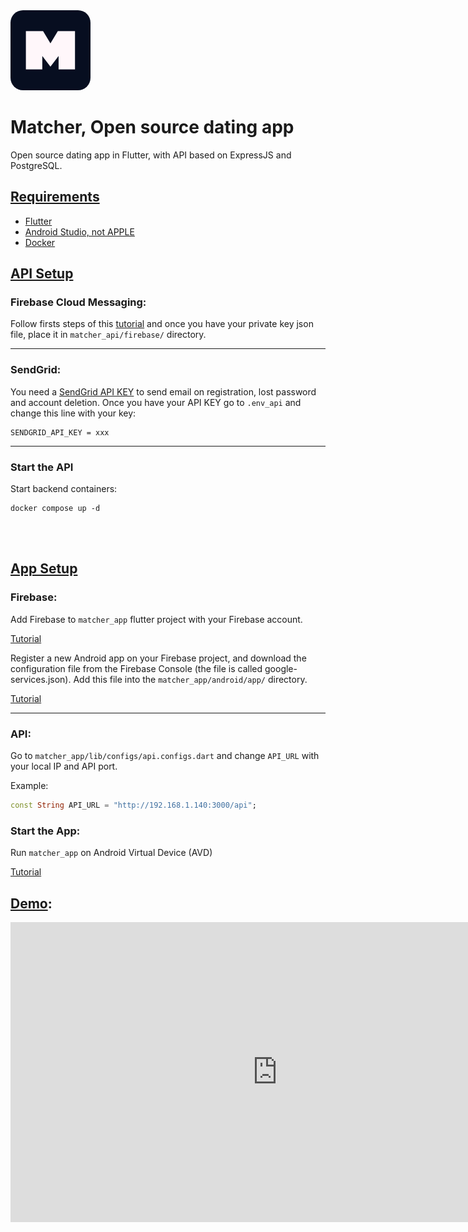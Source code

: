 <img src="img/icon.png" width=128 style="border-radius: 20px; margin-right: 20px;">

# Matcher, Open source dating app
Open source dating app in Flutter, with API based on ExpressJS and PostgreSQL.

## <u>Requirements</u>
- [Flutter](https://flutter.dev/)
- [Android Studio, not APPLE](https://developer.android.com/studio)
- [Docker](https://www.docker.com/)

## <u>API Setup</u>
### Firebase Cloud Messaging:
Follow firsts steps of this [tutorial](https://medium.com/@jonatanramhoj/firebase-admin-sdk-installation-guide-f64349d86a9d) and once you have your private key json file, place it in `matcher_api/firebase/` directory.
<hr>

### SendGrid:
You need a [SendGrid API KEY](https://sendgrid.com/en-us/solutions/email-api) to send email on registration, lost password and account deletion.
Once you have your API KEY go to `.env_api` and change this line with your key:
```
SENDGRID_API_KEY = xxx
```
<hr>

### Start the API
Start backend containers:
```
docker compose up -d
```

<br>
<br>

## <u>App Setup</u>
### Firebase:
Add Firebase to `matcher_app` flutter project with your Firebase account.

[Tutorial](https://firebase.google.com/docs/flutter/setup?platform=ios)

Register a new Android app on your Firebase project, and download the configuration file from the Firebase Console (the file is called google-services.json). Add this file into the `matcher_app/android/app/` directory.

[Tutorial](https://firebase.flutter.dev/docs/manual-installation/android/#generating-a-firebase-project-configuration-file)
<hr>

### API:
Go to `matcher_app/lib/configs/api.configs.dart` and change `API_URL` with your local IP and API port.

Example:
```dart
const String API_URL = "http://192.168.1.140:3000/api";
```

### Start the App:
Run `matcher_app` on Android Virtual Device (AVD)

[Tutorial](https://dev.to/derva/flutter-android-virtual-device-avd-run-in-8-steps-32e7)


## <u>Demo</u>:
<iframe width="853" height="480" src="https://www.youtube.com/embed/m9TuktSo_xY" title="Demo matcher" frameborder="0" allow="accelerometer; autoplay; clipboard-write; encrypted-media; gyroscope; picture-in-picture; web-share" referrerpolicy="strict-origin-when-cross-origin" allowfullscreen></iframe>
